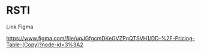 # RSTI

Link Figma

https://www.figma.com/file/uqJGfgcmDKeGVZPqQTSVH1/DD-%2F-Pricing-Table-(Copy)?node-id=3%3A2